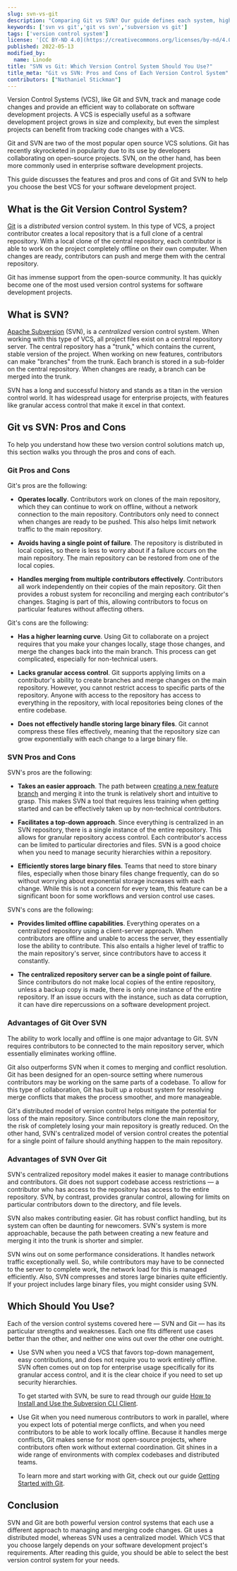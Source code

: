 ```yaml
---
slug: svn-vs-git
description: "Comparing Git vs SVN? Our guide defines each system, highlights its pros and cons, and provides tips regarding which you should use."
keywords: ['svn vs git','git vs svn','subversion vs git']
tags: ['version control system']
license: '[CC BY-ND 4.0](https://creativecommons.org/licenses/by-nd/4.0)'
published: 2022-05-13
modified_by:
  name: Linode
title: "SVN vs Git: Which Version Control System Should You Use?"
title_meta: "Git vs SVN: Pros and Cons of Each Version Control System"
contributors: ["Nathaniel Stickman"]
---
```

Version Control Systems (VCS), like Git and SVN, track and manage code changes and provide an efficient way to collaborate on software development projects. A VCS is especially useful as a software development project grows in size and complexity, but even the simplest projects can benefit from tracking code changes with a VCS.

Git and SVN are two of the most popular open source VCS solutions. Git has recently skyrocketed in popularity due to its use by developers collaborating on open-source projects. SVN, on the other hand, has been more commonly used in enterprise software development projects.

This guide discusses the features and pros and cons of Git and SVN to help you choose the best VCS for your software development project.

## What is the Git Version Control System?

[Git](https://git-scm.com/) is a *distributed* version control system. In this type of VCS, a project contributor creates a local repository that is a full clone of a central repository. With a local clone of the central repository, each contributor is able to work on the project completely offline on their own computer. When changes are ready, contributors can push and merge them with the central repository.

Git has immense support from the open-source community. It has quickly become one of the most used version control systems for software development projects.

## What is SVN?

[Apache Subversion](https://subversion.apache.org/) (SVN), is a *centralized* version control system. When working with this type of VCS, all project files exist on a central repository server. The central repository has a "trunk," which contains the current, stable version of the project. When working on new features, contributors can make "branches" from the trunk. Each branch is stored in a sub-folder on the central repository. When changes are ready, a branch can be merged into the trunk.

SVN has a long and successful history and stands as a titan in the version control world. It has widespread usage for enterprise projects, with features like granular access control that make it excel in that context.

## Git vs SVN: Pros and Cons

To help you understand how these two version control solutions match up, this section walks you through the pros and cons of each.

### Git Pros and Cons

Git's pros are the following:

- **Operates locally**. Contributors work on clones of the main repository, which they can continue to work on offline, without a network connection to the main repository. Contributors only need to connect when changes are ready to be pushed. This also helps limit network traffic to the main repository.

- **Avoids having a single point of failure**. The repository is distributed in local copies, so there is less to worry about if a failure occurs on the main repository. The main repository can be restored from one of the local copies.

- **Handles merging from multiple contributors effectively**. Contributors all work independently on their copies of the main repository. Git then provides a robust system for reconciling and merging each contributor's changes. Staging is part of this, allowing contributors to focus on particular features without affecting others.

Git's cons are the following:

- **Has a higher learning curve**. Using Git to collaborate on a project requires that you make your changes locally, stage those changes, and merge the changes back into the main branch. This process can get complicated, especially for non-technical users.

- **Lacks granular access control**. Git supports applying limits on a contributor's ability to create branches and merge changes on the main repository. However, you cannot restrict access to specific parts of the repository. Anyone with access to the repository has access to everything in the repository, with local repositories being clones of the entire codebase.

- **Does not effectively handle storing large binary files**. Git cannot compress these files effectively, meaning that the repository size can grow exponentially with each change to a large binary file.

### SVN Pros and Cons

SVN's pros are the following:

- **Takes an easier approach**. The path between [creating a new feature branch](/docs/guides/subversion-svn-tutorial/#creating-a-subversion-branch) and merging it into the trunk is relatively short and intuitive to grasp. This makes SVN a tool that requires less training when getting started and can be effectively taken up by non-technical contributors.

- **Facilitates a top-down approach**. Since everything is centralized in an SVN repository, there is a single instance of the entire repository. This allows for granular repository access control. Each contributor's access can be limited to particular directories and files. SVN is a good choice when you need to manage security hierarchies within a repository.

- **Efficiently stores large binary files**. Teams that need to store binary files, especially when those binary files change frequently, can do so without worrying about exponential storage increases with each change. While this is not a concern for every team, this feature can be a significant boon for some workflows and version control use cases.

SVN's cons are the following:

- **Provides limited offline capabilities**. Everything operates on a centralized repository using a client-server approach. When contributors are offline and unable to access the server, they essentially lose the ability to contribute. This also entails a higher level of traffic to the main repository's server, since contributors have to access it constantly.

- **The centralized repository server can be a single point of failure**. Since contributors do not make local copies of the entire repository, unless a backup copy is made, there is only one instance of the entire repository. If an issue occurs with the instance, such as data corruption, it can have dire repercussions on a software development project.

### Advantages of Git Over SVN

The ability to work locally and offline is one major advantage to Git. SVN requires contributors to be connected to the main repository server, which essentially eliminates working offline.

Git also outperforms SVN when it comes to merging and conflict resolution. Git has been designed for an open-source setting where numerous contributors may be working on the same parts of a codebase. To allow for this type of collaboration, Git has built up a robust system for resolving merge conflicts that makes the process smoother, and more manageable.

Git's distributed model of version control helps mitigate the potential for loss of the main repository. Since contributors clone the main repository, the risk of completely losing your main repository is greatly reduced. On the other hand, SVN's centralized model of version control creates the potential for a single point of failure should anything happen to the main repository.

### Advantages of SVN Over Git

SVN's centralized repository model makes it easier to manage contributions and contributors. Git does not support codebase access restrictions — a contributor who has access to the repository has access to the entire repository. SVN, by contrast, provides granular control, allowing for limits on particular contributors down to the directory, and file levels.

SVN also makes contributing easier. Git has robust conflict handling, but its system can often be daunting for newcomers. SVN's system is more approachable, because the path between creating a new feature and merging it into the trunk is shorter and simpler.

SVN wins out on some performance considerations. It handles network traffic exceptionally well. So, while contributors may have to be connected to the server to complete work, the network load for this is managed efficiently. Also, SVN compresses and stores large binaries quite efficiently. If your project includes large binary files, you might consider using SVN.

## Which Should You Use?

Each of the version control systems covered here — SVN and Git — has its particular strengths and weaknesses. Each one fits different use cases better than the other, and neither one wins out over the other one outright.

- Use SVN when you need a VCS that favors top-down management, easy contributions, and does not require you to work entirely offline. SVN often comes out on top for enterprise usage specifically for its granular access control, and it is the clear choice if you need to set up security hierarchies.

    To get started with SVN, be sure to read through our guide [How to Install and Use the Subversion CLI Client](/docs/guides/subversion-svn-tutorial/).

- Use Git when you need numerous contributors to work in parallel, where you expect lots of potential merge conflicts, and when you need contributors to be able to work locally offline. Because it handles merge conflicts, Git makes sense for most open-source projects, where contributors often work without external coordination. Git shines in a wide range of environments with complex codebases and distributed teams.

    To learn more and start working with Git, check out our guide [Getting Started with Git](/docs/guides/how-to-configure-git/).

## Conclusion

SVN and Git are both powerful version control systems that each use a different approach to managing and merging code changes. Git uses a distributed model, whereas SVN uses a centralized model. Which VCS that you choose largely depends on your software development project's requirements. After reading this guide, you should be able to select the best version control system for your needs.

